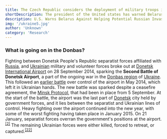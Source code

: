 ```yaml
---
title: The Czech Republic considers the deployment of military troops in Ukraine
shortDescription: The president of the United states has warned Belarus with extra sanctions for helping the looming Russian invansion of Ukraine
description: U.S. Warns Belarus Against Helping Potential Russian Invasion Of Ukraine
img: '/ukraine5.jpg'
author: 'Unknown'
category: 'Research'
---
```


<!-- [Rubennaatje](/author/Rubennaatje) 27 April 2021, 21:11 -->

### What is going on in the Donbas?

Fighting between Donetsk People's Republic separatist forces affiliated
with [Russia][], and [Ukrainian][] military and volunteer forces broke
out at [Donetsk International Airport][] on 28 September 2014, sparking
the **Second Battle of Donetsk Airport**, a part of the ongoing war in
the [Donbas region][] of [Ukraine][ukrainian]. This followed an [earlier
battle][] over control of the airport in May 2014, which left it in
Ukrainian hands. The new battle was sparked despite a ceasefire
agreement, the [Minsk Protocol][], that had been in place from 5
September. At the start of the battle, the airport was the last part of
[Donetsk][] city held by government forces, and it lies between the
separatist and Ukrainian lines of control. Heavy fighting over the
airport continued into the new year, with some of the worst fighting
having taken place in January 2015. On 21 January, separatist forces
overran the government's positions at the airport.<sup>[\[2\]][1]</sup>
The remaining Ukrainian forces were either killed, forced to retreat, or
captured.<sup>[\[22\]][2]</sup>

[russia]: /wiki/Russia 'Russia'
[ukrainian]: /wiki/Ukraine 'Ukraine'
[donetsk international airport]: /wiki/Donetsk_International_Airport 'Donetsk International Airport'
[donbas region]: /wiki/Donbas_region 'Donbas region'
[earlier battle]: /wiki/First_Battle_of_Donetsk_Airport 'First Battle of Donetsk Airport'
[minsk protocol]: /wiki/Minsk_Protocol 'Minsk Protocol'
[donetsk]: /wiki/Donetsk 'Donetsk'
[1]: #cite_note-GD22JAn-2
[2]: #cite_note-KP22JAN-22

